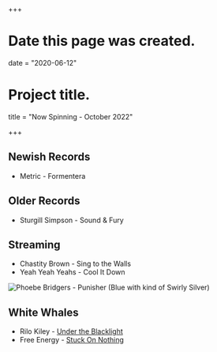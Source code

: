+++
# Date this page was created.
date = "2020-06-12"

# Project title.
title = "Now Spinning - October 2022"

+++

## Newish Records
* Metric - Formentera


## Older Records
* Sturgill Simpson - Sound & Fury

## Streaming

* Chastity Brown - Sing to the Walls
* Yeah Yeah Yeahs - Cool It Down




![Phoebe Bridgers - Punisher (Blue with kind of Swirly Silver)](/img/punisher.jpg)

## White Whales
* Rilo Kiley - [Under the Blacklight](https://www.discogs.com/Rilo-Kiley-Under-The-Blacklight/release/3077280)
* Free Energy - [Stuck On Nothing](https://www.discogs.com/Free-Energy-Stuck-On-Nothing/release/2260616)



